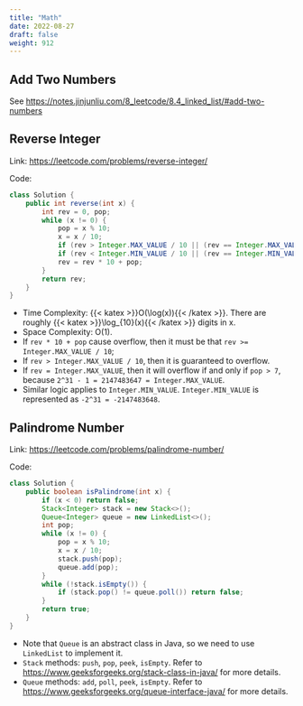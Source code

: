 ```yaml
---
title: "Math"
date: 2022-08-27
draft: false
weight: 912
---
```


## Add Two Numbers

See https://notes.jinjunliu.com/8_leetcode/8.4_linked_list/#add-two-numbers

## Reverse Integer

Link: https://leetcode.com/problems/reverse-integer/

Code:

```java
class Solution {
    public int reverse(int x) {
        int rev = 0, pop;
        while (x != 0) {
            pop = x % 10;
            x = x / 10;
            if (rev > Integer.MAX_VALUE / 10 || (rev == Integer.MAX_VALUE / 10 && pop > 7)) return 0;
            if (rev < Integer.MIN_VALUE / 10 || (rev == Integer.MIN_VALUE / 10 && pop < -8)) return 0;
            rev = rev * 10 + pop;
        }
        return rev;
    }
}
```

- Time Complexity: {{< katex >}}O(\log(x)){{< /katex >}}. There are roughly {{< katex >}}\log_{10}(x){{< /katex >}} digits in x.
- Space Complexity: O(1).
- If `rev * 10 + pop` cause overflow, then it must be that `rev >= Integer.MAX_VALUE / 10`;
- If `rev > Integer.MAX_VALUE / 10`, then it is guaranteed to overflow.
- If `rev = Integer.MAX_VALUE`, then it will overflow if and only if `pop > 7`, because `2^31 - 1 = 2147483647 = Integer.MAX_VALUE`.
- Similar logic applies to `Integer.MIN_VALUE`. `Integer.MIN_VALUE` is represented as `-2^31 = -2147483648`.

## Palindrome Number

Link: https://leetcode.com/problems/palindrome-number/

Code:

```java
class Solution {
    public boolean isPalindrome(int x) {
        if (x < 0) return false;
        Stack<Integer> stack = new Stack<>();
        Queue<Integer> queue = new LinkedList<>();
        int pop;
        while (x != 0) {
            pop = x % 10;
            x = x / 10;
            stack.push(pop);
            queue.add(pop);
        }
        while (!stack.isEmpty()) {
            if (stack.pop() != queue.poll()) return false;
        }
        return true;
    }
}
```

- Note that `Queue` is an abstract class in Java, so we need to use `LinkedList` to implement it.
- `Stack` methods: `push`, `pop`, `peek`, `isEmpty`. Refer to https://www.geeksforgeeks.org/stack-class-in-java/ for more details.
- `Queue` methods: `add`, `poll`, `peek`, `isEmpty`. Refer to https://www.geeksforgeeks.org/queue-interface-java/ for more details.
